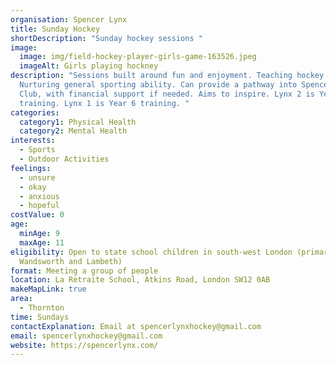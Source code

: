 ```yaml
---
organisation: Spencer Lynx
title: Sunday Hockey
shortDescription: "Sunday hockey sessions "
image:
  image: img/field-hockey-player-girls-game-163526.jpeg
  imageAlt: Girls playing hockney
description: "Sessions built around fun and enjoyment. Teaching hockey skills.
  Nurturing general sporting ability. Can provide a pathway into Spencer Hockey
  Club, with financial support if needed. Aims to inspire. Lynx 2 is Year 5
  training. Lynx 1 is Year 6 training. "
categories:
  category1: Physical Health
  category2: Mental Health
interests:
  - Sports
  - Outdoor Activities
feelings:
  - unsure
  - okay
  - anxious
  - hopeful
costValue: 0
age:
  minAge: 9
  maxAge: 11
eligibility: Open to state school children in south-west London (primarily
  Wandsworth and Lambeth)
format: Meeting a group of people
location: La Retraite School, Atkins Road, London SW12 0AB
makeMapLink: true
area:
  - Thornton
time: Sundays
contactExplanation: Email at spencerlynxhockey@gmail.com
email: spencerlynxhockey@gmail.com
website: https://spencerlynx.com/
---
```

